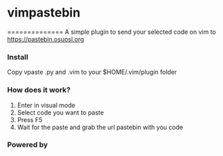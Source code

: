 # vimpastebin
==============
A simple plugin to send your selected code on vim to https://pastebin.osuosl.org 

### Install

Copy vpaste .py and .vim to your $HOME/.vim/plugin folder

### How does it work?

1. Enter in visual mode
2. Select code you want to paste
3. Press F5
4. Wait for the paste and grab the url pastebin with you code

### Powered by


